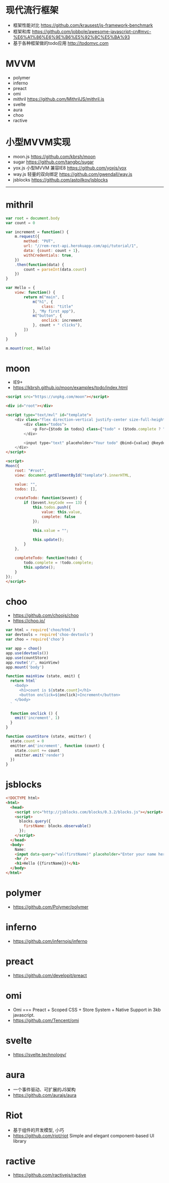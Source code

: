 # 现代流行框架

- 框架性能对比  https://github.com/krausest/js-framework-benchmark
- 框架和库 https://github.com/jobbole/awesome-javascript-cn#mvc-%E6%A1%86%E6%9E%B6%E5%92%8C%E5%BA%93
- 基于各种框架做的todo应用 http://todomvc.com

# MVVM

- polymer
- inferno
- preact 
- omi  
- mithril https://github.com/MithrilJS/mithril.js
- svelte
- aura
- choo
- ractive

# 小型MVVM实现

- moon.js https://github.com/kbrsh/moon
- sugar https://github.com/tangbc/sugar
- yox.js 小型MVVM 兼容IE8 https://github.com/yoxjs/yox
- way.js 轻量的双向绑定 <https://github.com/gwendall/way.js>
- jsblocks <https://github.com/astoilkov/jsblocks>

------

# mithril

```js
var root = document.body
var count = 0

var increment = function() {
    m.request({
        method: "PUT",
        url: "//rem-rest-api.herokuapp.com/api/tutorial/1",
        data: {count: count + 1},
        withCredentials: true,
    })
    .then(function(data) {
        count = parseInt(data.count)
    })
}

var Hello = {
    view: function() {
        return m("main", [
            m("h1", {
                class: "title"
            }, "My first app"),
            m("button", {
                onclick: increment
            }, count + " clicks"),
        ])
    }
}

m.mount(root, Hello)
```

# moon

- IE9+
- https://kbrsh.github.io/moon/examples/todo/index.html

```html
<script src="https://unpkg.com/moon"></script>

<div id="root"></div>

<script type="text/mvl" id="template">
    <div class="flex direction-vertical justify-center size-full-height container">
        <div class="todos">
            <p For={$todo in todos} class={"todo" + ($todo.complete ? " complete" : "")} @click={completeTodo($todo)}>{$todo.value}</p>
        </div>

        <input type="text" placeholder="Your todo" @bind={value} @keydown={createTodo($event)} />
    </div>
</script>

<script>
Moon({
    root: "#root",
    view: document.getElementById("template").innerHTML,

    value: "",
    todos: [],

    createTodo: function($event) {
        if ($event.keyCode === 13) {
            this.todos.push({
                value: this.value,
                complete: false
            });

            this.value = "";

            this.update();
        }
    },

    completeTodo: function(todo) {
        todo.complete = !todo.complete;
        this.update();
    }
});
</script>
```

# choo

- https://github.com/choojs/choo
- https://choo.io/


```js
var html = require('choo/html')
var devtools = require('choo-devtools')
var choo = require('choo')

var app = choo()
app.use(devtools())
app.use(countStore)
app.route('/', mainView)
app.mount('body')

function mainView (state, emit) {
  return html`
    <body>
      <h1>count is ${state.count}</h1>
      <button onclick=${onclick}>Increment</button>
    </body>
  `

  function onclick () {
    emit('increment', 1)
  }
}

function countStore (state, emitter) {
  state.count = 0
  emitter.on('increment', function (count) {
    state.count += count
    emitter.emit('render')
  })
}
```

# jsblocks

```html
<!DOCTYPE html>
<html>
  <head>
    <script src="http://jsblocks.com/blocks/0.3.2/blocks.js"></script>
    <script>
      blocks.query({
        firstName: blocks.observable()
      });
    </script>
  </head>
  <body>
    Name:
    <input data-query="val(firstName)" placeholder="Enter your name here" />
    <hr />
    <h1>Hello {{firstName}}!</h1>
  </body>
</html>
```

# polymer

- https://github.com/Polymer/polymer

# inferno

- https://github.com/infernojs/inferno

# preact

- https://github.com/developit/preact

# omi

- Omi === Preact + Scoped CSS + Store System + Native Support in 3kb javascript.
- https://github.com/Tencent/omi

# svelte

- https://svelte.technology/

# aura 

- 一个事件驱动、可扩展的JS架构
- https://github.com/aurajs/aura

# Riot

- 基于组件的开发模型, 小巧
- <https://github.com/riot/riot> Simple and elegant component-based UI library




# ractive

- https://github.com/ractivejs/ractive

